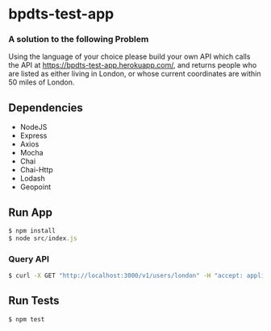 # bpdts-test-app

### A solution to the following Problem
Using the language of your choice please build your own API which calls the API at https://bpdts-test-app.herokuapp.com/, and returns  people who are listed as either living in London, or whose current coordinates are within 50 miles of London.

## Dependencies
- NodeJS
- Express
- Axios
- Mocha
- Chai
- Chai-Http
- Lodash
- Geopoint

## Run App
```js
$ npm install
$ node src/index.js
```

### Query API
```bash
$ curl -X GET "http://localhost:3000/v1/users/london" -H "accept: application/json"
```

## Run Tests
```js
$ npm test
```